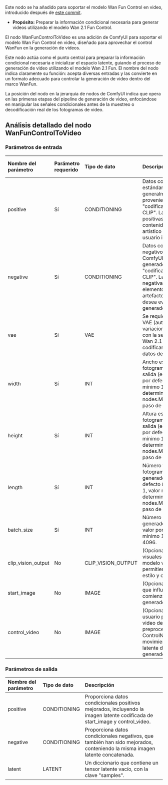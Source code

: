 Este nodo se ha añadido para soportar el modelo Wan Fun Control en video, introducido después de [este commit](https://github.com/comfyanonymous/ComfyUI/commit/3661c833bcc41b788a7c9f0e7bc48524f8ee5f82).

- **Propósito:** Preparar la información condicional necesaria para generar videos utilizando el modelo Wan 2.1 Fun Control.

El nodo WanFunControlToVideo es una adición de ComfyUI para soportar el modelo Wan Fun Control en video, diseñado para aprovechar el control WanFun en la generación de videos.

Este nodo actúa como el punto central para preparar la información condicional necesaria e inicializar el espacio latente, guiando el proceso de generación de video utilizando el modelo Wan 2.1 Fun. El nombre del nodo indica claramente su función: acepta diversas entradas y las convierte en un formato adecuado para controlar la generación de video dentro del marco WanFun.

La posición del nodo en la jerarquía de nodos de ComfyUI indica que opera en las primeras etapas del pipeline de generación de video, enfocándose en manipular las señales condicionales antes de la muestreo o decodificación real de los fotogramas de video.

## Análisis detallado del nodo WanFunControlToVideo

### Parámetros de entrada

| Nombre del parámetro | Parámetro requerido | Tipo de dato       | Descripción                                                                                                                                                                                                                                         | Valor por defecto |
|:---------------------|:--------------------|:-------------------|:----------------------------------------------------------------------------------------------------------------------------------------------------------------------------------------------------------------------------------------------------|:------------------|
| positive             | Sí                  | CONDITIONING       | Datos condicionales estándar de ComfyUI, generalmente provenientes del nodo de "codificación de texto CLIP". Las indicaciones positivas describen el contenido, tema y estilo artístico del video que el usuario imagina.                           | N/A               |
| negative             | Sí                  | CONDITIONING       | Datos condicionales negativos estándar de ComfyUI, generalmente generados por el nodo de "codificación de texto CLIP". Las indicaciones negativas especifican los elementos, estilos o artefactos que el usuario desea evitar en el video generado. | N/A               |
| vae                  | Sí                  | VAE                | Se requiere un modelo VAE (autoencoder variacional) compatible con la serie de modelos Wan 2.1 Fun, para codificar y decodificar datos de imagen/video.                                                                                             | N/A               |
| width                | Sí                  | INT                | Ancho esperado de los fotogramas de video de salida (en píxeles), valor por defecto 832, valor mínimo 16, valor máximo determinado por nodes.MAX_RESOLUTION, paso de 16.                                                                            | 832               |
| height               | Sí                  | INT                | Altura esperada de los fotogramas de video de salida (en píxeles), valor por defecto 480, valor mínimo 16, valor máximo determinado por nodes.MAX_RESOLUTION, paso de 16.                                                                           | 480               |
| length               | Sí                  | INT                | Número total de fotogramas en el video generado, valor por defecto 81, valor mínimo 1, valor máximo determinado por nodes.MAX_RESOLUTION, paso de 4.                                                                                                | 81                |
| batch_size           | Sí                  | INT                | Número de videos generados en un solo lote, valor por defecto 1, valor mínimo 1, valor máximo 4096.                                                                                                                                                 | 1                 |
| clip_vision_output   | No                  | CLIP_VISION_OUTPUT | (Opcional) Características visuales extraídas por el modelo visual CLIP, permitiendo la guía de estilo y contenido visual.                                                                                                                          | None              |
| start_image          | No                  | IMAGE              | (Opcional) Imagen inicial que influye en el comienzo del video generado.                                                                                                                                                                            | None              |
| control_video        | No                  | IMAGE              | (Opcional) Permite al usuario proporcionar un video de referencia preprocesado por ControlNet, que guiará el movimiento y la estructura latente del video generado.                                                                                 | None              |

### Parámetros de salida

| Nombre del parámetro | Tipo de dato | Descripción                                                                                                                  |
|:---------------------|:-------------|:-----------------------------------------------------------------------------------------------------------------------------|
| positive             | CONDITIONING | Proporciona datos condicionales positivos mejorados, incluyendo la imagen latente codificada de start_image y control_video. |
| negative             | CONDITIONING | Proporciona datos condicionales negativos, que también han sido mejorados, conteniendo la misma imagen latente concatenada.  |
| latent               | LATENT       | Un diccionario que contiene un tensor latente vacío, con la clave "samples".                                                 |
